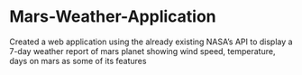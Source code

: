 # Mars-Weather-Application
Created a web application using the already existing NASA’s API to display a 7-day weather report of mars planet showing wind speed, temperature, days on mars as some of its features
